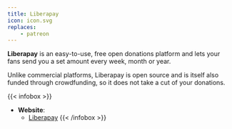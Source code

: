 ```yaml
---
title: Liberapay
icon: icon.svg
replaces:
    - patreon
---
```


**Liberapay** is an easy-to-use, free open donations platform and lets your fans send you a set amount every week, month or year.

Unlike commercial platforms, Liberapay is open source and is itself also funded through crowdfunding, so it does not take a cut of your donations.

{{< infobox >}}
- **Website**:
  - [Liberapay](https://liberapay.com/)
{{< /infobox >}}
